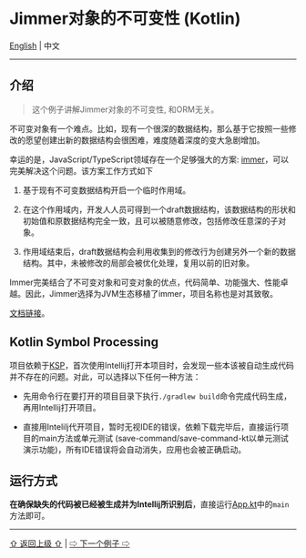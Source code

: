 # Jimmer对象的不可变性 (Kotlin)

[English](./) | 中文

---

## 介绍

> 这个例子讲解Jimmer对象的不可变性, 和ORM无关。

不可变对象有一个难点。比如，现有一个很深的数据结构，那么基于它按照一些修改的愿望创建出新的数据结构会很困难，难度随着深度的变大急剧增加。

幸运的是，JavaScript/TypeScript领域存在一个足够强大的方案: [immer](https://github.com/immerjs/immer)，可以完美解决这个问题。该方案工作方式如下

1.  基于现有不可变数据结构开启一个临时作用域。

2.  在这个作用域内，开发人人员可得到一个draft数据结构，该数据结构的形状和初始值和原数据结构完全一致，且可以被随意修改，包括修改任意深的子对象。

3.  作用域结束后，draft数据结构会利用收集到的修改行为创建另外一个新的数据结构。其中，未被修改的局部会被优化处理，复用以前的旧对象。

Immer完美结合了不可变对象和可变对象的优点，代码简单、功能强大、性能卓越。因此，Jimmer选择为JVM生态移植了immer，项目名称也是对其致敬。

[文档链接](https://babyfish-ct.gitee.io/jimmer-doc/docs/object/immutable/)。

## Kotlin Symbol Processing

项目依赖于[KSP](https://kotlinlang.org/docs/ksp-overview.html)，首次使用Intellij打开本项目时，会发现一些本该被自动生成代码并不存在的问题。对此，可以选择以下任何一种方法：
 
-   先用命令行在要打开的项目目录下执行`./gradlew build`命令完成代码生成，再用Intellij打开项目。
 
-   直接用Intelilj代开项目，暂时无视IDE的错误，依赖下载完毕后，直接运行项目的main方法或单元测试 (save-command/save-command-kt以单元测试演示功能)，所有IDE错误将会自动消失，应用也会被正确启动。

## 运行方式

**在确保缺失的代码被已经被生成并为Intellij所识别后**，直接运行[App.kt](./src/main/kotlin/org/babyfish/jimmer/example/kt/core/App.kt)中的`main`方法即可。

---

[⇧ 返回上级 ⇧](../README_zh_CN.md) | [⇨ 下一个例子 ⇨](../jimmer-simple-kt/README_zh_CN.md)
